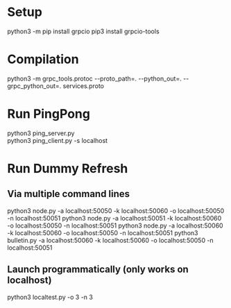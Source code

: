 
# Setup

python3 -m pip install grpcio
pip3 install grpcio-tools

# Compilation

python3 -m grpc_tools.protoc --proto_path=. --python_out=. --grpc_python_out=. services.proto

# Run PingPong

python3 ping_server.py  
python3 ping_client.py -s localhost

# Run Dummy Refresh

## Via multiple command lines
python3 node.py -a localhost:50050 -k localhost:50060 -o localhost:50050 -n localhost:50051
python3 node.py -a localhost:50051 -k localhost:50060 -o localhost:50050 -n localhost:50051
python3 node.py -a localhost:50060 -k localhost:50060 -o localhost:50050 -n localhost:50051
python3 bulletin.py -a localhost:50060 -k localhost:50060 -o localhost:50050 -n localhost:50051

## Launch programmatically (only works on localhost)
python3 localtest.py -o 3 -n 3 
